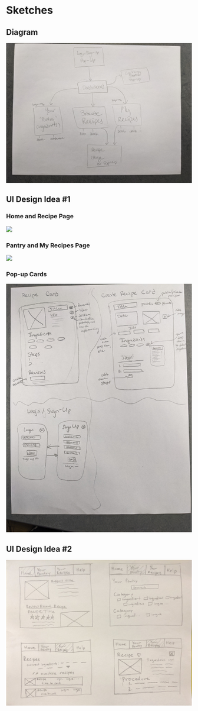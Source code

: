 # Sketches

## Diagram
![](mp_diagram.jpg)

## UI Design Idea #1
### Home and Recipe Page
![](mp_sketch_1.1.jpg)

### Pantry and My Recipes Page
![](mp_sketch_1.2.jpg)

### Pop-up Cards
![](mp_sketch_1.3.jpg)

## UI Design Idea #2
![](mp_sketch_2.1.jpg)